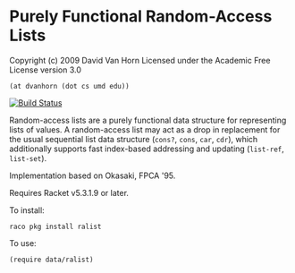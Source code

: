 Purely Functional Random-Access Lists
=====================================

Copyright (c) 2009 David Van Horn
Licensed under the Academic Free License version 3.0

`(at dvanhorn (dot cs umd edu))`

[![Build Status](https://travis-ci.org/dvanhorn/ralist.png?branch=master)](https://travis-ci.org/dvanhorn/ralist)

Random-access lists are a purely functional data structure for
representing lists of values. A random-access list may act as a drop
in replacement for the usual sequential list data structure (`cons?`,
`cons`, `car`, `cdr`), which additionally supports fast index-based
addressing and updating (`list-ref`, `list-set`).

Implementation based on Okasaki, FPCA '95.

Requires Racket v5.3.1.9 or later.

To install:

```
raco pkg install ralist
```
To use:

```
(require data/ralist)
```
